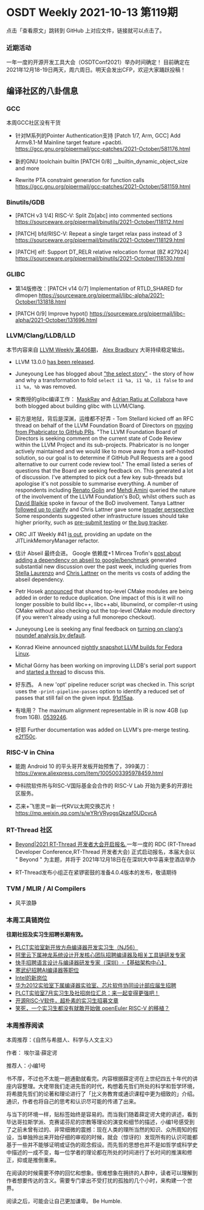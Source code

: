 # OSDT Weekly 2021-10-13 第119期

点击「查看原文」跳转到 GitHub 上对应文件，链接就可以点击了。

### 近期活动

一年一度的开源开发工具大会（OSDTConf2021）举办时间确定！
目前确定在2021年12月18-19日两天，周六周日。明天会发出CFP，欢迎大家踊跃投稿！

## 编译社区的八卦信息

### GCC

本周GCC社区没有干货
- 针对M系列的Pointer Authentication支持
  [Patch 1/7, Arm, GCC] Add Armv8.1-M Mainline target feature +pacbti.
  https://gcc.gnu.org/pipermail/gcc-patches/2021-October/581176.html

- 新的GNU toolchain builtin
  [PATCH 0/8] __builtin_dynamic_object_size and more

- Rewrite PTA constraint generation for function calls
  https://gcc.gnu.org/pipermail/gcc-patches/2021-October/581159.html

### Binutils/GDB

- [PATCH v3 1/4] RISC-V: Split Zb[abc] into commented sections
  https://sourceware.org/pipermail/binutils/2021-October/118112.html

- [PATCH] bfd/RISC-V: Repeat a single target relax pass instead of 3
  https://sourceware.org/pipermail/binutils/2021-October/118129.html

- [PATCH] elf: Support DT_RELR relative relocation format [BZ #27924]
  https://sourceware.org/pipermail/binutils/2021-October/118130.html

### GLIBC

- 第14版修改：[PATCH v14 0/7] Implementation of RTLD_SHARED for dlmopen
  https://sourceware.org/pipermail/libc-alpha/2021-October/131818.html

- [PATCH 0/9] Improve hypot()
  https://sourceware.org/pipermail/libc-alpha/2021-October/131696.html


### LLVM/Clang/LLDB/LLD

本节内容来自 [LLVM Weekly 第406期](http://llvmweekly.org/issue/406)，
[Alex Bradbury](https://www.linkedin.com/in/alex-bradbury/) 大哥持续稳定输出。


* LLVM 13.0.0 [has been released](https://lists.llvm.org/pipermail/llvm-announce/2021-October/000095.html).

* Juneyoung Lee has blogged about ["the select story"](https://aqjune.github.io/posts/2021-10-4.the-select-story.html) - the story of how and why a transformation to fold `select i1 %a, i1 %b, i1 false` to `and i1 %a, %b` was removed.

* 宋教授的glibc编译工作： [MaskRay](https://maskray.me/blog/2021-10-10-when-can-glibc-be-built-with-clang) and [Adrian Ratiu at Collabora](https://www.collabora.com/news-and-blog/blog/2021/09/30/a-tale-of-two-toolchains-and-glibc/) have both blogged about building glibc with LLVM/Clang.

* 前方是地狱，背后是深渊，运维都不好弄 - Tom Stellard kicked off an RFC thread on behalf of the LLVM Foundation Board of Directors on [moving from Phabricator to GitHub PRs](https://lists.llvm.org/pipermail/llvm-dev/2021-October/153113.html).  "The LLVM Foundation Board of Directors is seeking comment on the current state of Code Review within the LLVM Project and its sub-projects.  Phabricator is no longer actively maintained and we would like to move away from a self-hosted solution, so our goal is to determine if GitHub Pull Requests are a good alternative to our current code review tool." The email listed a series of questions that the Board are seeking feedback on. This generated a lot of discussion. I've attempted to pick out a few key sub-threads but apologise it's not possible to summarise everything. A number of respondents including [Renato Golin](https://lists.llvm.org/pipermail/llvm-dev/2021-October/153116.html) and [Mehdi Amini](https://lists.llvm.org/pipermail/llvm-dev/2021-October/153120.html) queried the nature of the involvement of the LLVM Foundation's BoD, whilst others such as [David Blaikie](https://lists.llvm.org/pipermail/llvm-dev/2021-October/153199.html) spoke in favour of the BoD involvement. Tanya Lattner [followed up to clarify](https://lists.llvm.org/pipermail/llvm-dev/2021-October/153125.html) and Chris Lattner gave some [broader perspective](https://lists.llvm.org/pipermail/llvm-dev/2021-October/153152.html) Some respondents suggested other infrastructure issues should take higher priority, such as [pre-submit testing](https://lists.llvm.org/pipermail/llvm-dev/2021-October/153126.html) or [the bug tracker](https://lists.llvm.org/pipermail/llvm-dev/2021-October/153221.html).

* ORC JIT Weekly #41 [is out](https://lists.llvm.org/pipermail/llvm-dev/2021-October/153236.html), providing an update on the JITLinkMemoryManager refactor.

* 估计 Abseil 最终会进。 Google 依赖度+1 Mircea Trofin's [post about adding a dependency on abseil to google/benchmark](https://lists.llvm.org/pipermail/llvm-dev/2021-October/153112.html) generated substantial new discussion over the past week, including queries from [Stella Laurenzo](https://lists.llvm.org/pipermail/llvm-dev/2021-October/153212.html) and [Chris Lattner](https://lists.llvm.org/pipermail/llvm-dev/2021-October/153231.html) on the merits vs costs of adding the abseil dependency.

* Petr Hosek [announced](https://lists.llvm.org/pipermail/llvm-dev/2021-October/153205.html) that shared top-level CMake modules are being added in order to reduce duplication. One impact of this is it will no longer possible to build libc++, libc++abi, libunwind, or compiler-rt using CMake without also checking out the top-level CMake module directory (if you weren't already using a full monorepo checkout).

* Juneyoung Lee is seeking any final feedback on [turning on clang's noundef analysis by default](https://lists.llvm.org/pipermail/llvm-dev/2021-October/153215.html).

* Konrad Kleine announced [nightly snapshot LLVM builds for Fedora Linux](https://lists.llvm.org/pipermail/llvm-dev/2021-October/153201.html).

* Michał Górny has been working on improving LLDB's serial port support and [started a thread](https://lists.llvm.org/pipermail/lldb-dev/2021-October/017054.html) to discuss this.

* 好东西。 A new 'opt' pipeline reducer script was checked in. This script uses the `-print-pipeline-passes` option to identify a reduced set of passes that still fail on the given input.
  [91d15aa](https://reviews.llvm.org/rG91d15aa0b8bf).

* 有啥用？ The maximum alignment representable in IR is now 4GB (up from 1GB).
  [0539246](https://reviews.llvm.org/rG05392466f02b).

* 好耶 Further documentation was added on LLVM's pre-merge testing.
  [e2f150c](https://reviews.llvm.org/rGe2f150c3cf8b).

### RISC-V in China

- 能跑 Android 10 的平头哥开发板开始预售了，399美刀：
  https://www.aliexpress.com/item/1005003395978459.html

- 中科院软件所与RISC-V国际基金会合作的 RISC-V Lab 开始为更多的开源社区服务。

- 芯来+飞思灵＝新一代RV以太网交换芯片！
  https://mp.weixin.qq.com/s/wYRrVRyogsQkzaf0UDcvcA

### RT-Thread 社区

- [Beyond|2021 RT-Thread 开发者大会开启报名](https://mp.weixin.qq.com/s/uHFm-R3IwN5NXBKgHFGInw),一年一度的 RDC (RT-Thread Developer Conference,RT-Thread 开发者大会) 正式启动报名，本届大会以 " Beyond " 为主题，并将于 2021年12月18日在在深圳大中华喜来登酒店举办

- RT-Thread发布小组正在紧锣密鼓的准备4.0.4版本的发布，敬请期待


### TVM / MLIR / AI Compilers

- 风平浪静

### 本周工具链岗位

**往期社招及实习生招聘长期有效。**

- [PLCT实验室新开放方舟编译器开发实习生（NJ56）](https://mp.weixin.qq.com/s/lPp5RvjYhpDIGsp-luLzKQ)
- [阿里云下属神龙系统设计开发核心团队招聘编译器及相关工具链研发专家](https://mp.weixin.qq.com/s/h3ELBXBHfNjZCyCRixqnOQ)
- [快手招聘语言设计与编译器研发专家（深圳）-【基础架构中心】](https://mp.weixin.qq.com/s/QTWnlaBFtWQ3YThHJSIhbA)
- [寒武纪招聘AI编译器等职位](https://mp.weixin.qq.com/s/LWpDXEA2rJ1wx9mr8XoWxw)
- [Intel的新岗位](https://mp.weixin.qq.com/s/xs-deMCI4ob7WX0vIRZMZw)
- [华为2012实验室下属编译器实验室、芯片软件协同设计部应届生招聘](https://mp.weixin.qq.com/s/dMkGkbgNvW--D6fLthfoPA)
- [PLCT实验室7月实习生及社招岗位汇总：来一起变得更强吧！](https://mp.weixin.qq.com/s/lL5_L2oh-kNvP8wHMARSAg)
- [开源RISC-V软件，超朴素的实习生招募文章](https://mp.weixin.qq.com/s/ETtlYTHa_41SYrxpSuh_sw)
- [笑死，一个实习生都没有就敢开始做 openEuler RISC-V 的移植？](https://mp.weixin.qq.com/s/x_LUxu1dJTaN6VS7DU6xsg)

### 本周推荐阅读

本周推荐：《自然与希腊人、科学与人文主义》

作者： 埃尔温·薛定谔

推荐人：小编1号

书不厚，不过也不太能一趟通勤就看完。内容根据薛定谔在上世纪四五十年代的讲座内容整理。大佬带我们走进先哲的时代，构想着先哲们所处的科学和哲学环境，将希腊先哲们的论著和理论进行了「比义务教育或通识课程中更为细致的」介绍。通识，作者也将自己的思考和认识尽可能的传递了出来。

与当下的环境一样，贴标签始终是容易的。而当我们随着薛定谔大佬的讲述，看到毕达哥拉斯学派、克赛诺芬尼的宗教等理论的演变和细节的描述，小编1号感受到了之前未曾有过的、非常细微的震撼：现在人类的理所当然的知识、众所周知的假设，当单独拎出来开始仔细的审视的时候，就会（惊讶的）发现所有的认识可能都基于一些并不能够证明或证伪的观念假设。而先哲的思想也并不是如哲学或科学史中描述的一成不变，每一位学者的理论都在所处的时间进行了长时间的推演和修正，抑或是推倒重来。

在阅读的时候需要不停的回忆和想象。很难想象在拥挤的人群中，读者可以理解到作者想要传达的含义。需要专门拿出不受打扰的孤独的几个小时，来构建一个世界。

阅读之后，可能会让自己更加谦卑。 Be Humble.
